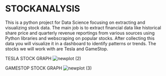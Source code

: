 # STOCKANALYSIS
This is a python project for Data Science focusing on extracting and visualizing stock data.
The main job is to extract financial data like historical share price and quarterly revenue reportings from various sources using Python libraries and webscraping on popular stocks. After collecting this data you will visualize it in a dashboard to identify patterns or trends. The stocks we will work with are Tesla and GameStop.

TESLA STOCK GRAPH
![newplot (2)](https://user-images.githubusercontent.com/79985347/169146165-884fc801-79ed-4a6d-8ae9-47d545fb625c.png)

GAMESTOP STOCK GRAPH
![newplot (3)](https://user-images.githubusercontent.com/79985347/169146479-8976d7f0-d4c4-48ac-b2dd-7644e5dfc396.png)


